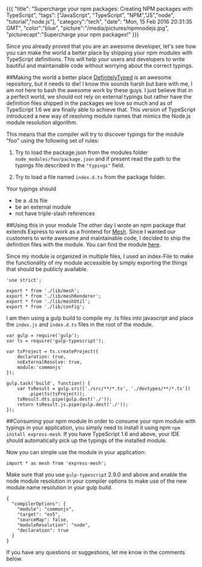 {{{
  "title": "Supercharge your npm packages: Creating NPM packages with TypeScript",
  "tags": ["JavaScript", "TypeScript", "NPM","JS","node", "tutorial","node.js"],
  "category":"tech",
  "date": "Mon, 15 Feb 2016 20:31:35 GMT",
  "color":"blue",
  "picture":"/media/pictures/npmnodejs.jpg",
  "picturecapt":"Supercharge your npm packages!"
}}}

Since you already proved that you are an awesome developer, let's see how you can make the world a better place by shipping your npm modules with TypeScript
definitions. This will help your users and developers to write bautiful and maintainable code without worrying about the correct typings.
<!--more-->
##Making the world a better place
[DefinitelyTyped](https://github.com/DefinitelyTyped/DefinitelyTyped) is an awesome repository, but it needs to die! I know this sounds harsh but bare with me,
I am not here to bash the awesome work by these guys. I just believe that in a perfect world, we should not rely on external typings but rather have the definition
files shipped in the packages we love so much and as of TypeScript 1.6 we are finally able to achieve that. This version of TypeScript introduced a new way
of resolving module names that mimics the Node.js module resolution algorithm.

This means that the compiler will try to discover typings for the module "foo" using the following set of rules:

1. Try to load the package.json from the modules folder `node_modules/foo/package.json` and if present read the path to the typings file described in
 the `"typings"` field.
    
2. Try to load a file named `index.d.ts` from the package folder.


Your typings should

* be a .d.ts file
* be an external module
* not have triple-slash references

##Using this in your module
The other day I wrote an npm package that extends Express to work as a frontend for [Mesh](http://getmesh.io). Since I wanted our customers
to write awesome and maintainable code, I decided to ship the definition files with the module. You can find the module [here](https://www.npmjs.com/package/express-mesh).

Since my module is organized in multiple files, I used an index-File to make the functionality of my module accessible by simply exporting the things
that should be publicly available.

    'use strict';
    
    export * from './lib/mesh';
    export * from './lib/meshRenderer';
    export * from './lib/meshUtil';
    export * from './lib/config';


I am then using a gulp build to compile my .ts files into javascript and place the `index.js` and `index.d.ts` files in the root of the module.

    var gulp = require('gulp');
    var ts = require('gulp-typescript');
    
    var tsProject = ts.createProject({
        declaration: true,
        noExternalResolve: true,
        module:'commonjs'
    });
    
    gulp.task('build', function() {
        var tsResult = gulp.src(['./src/**/*.ts', './devtypes/**/*.ts'])
            .pipe(ts(tsProject));
        tsResult.dts.pipe(gulp.dest('./'));
        return tsResult.js.pipe(gulp.dest('./'));
    });

##Consuming your npm module
In order to consume your npm module with typings in your application, you simply need to install it using npm `npm install express-mesh`. If you have
TypeScript 1.6 and above, your IDE should automatically pick up the typings of the installed module.

Now you can simple use the module in your application:

    import * as mesh from 'express-mesh';
    
Make sure that you use `gulp-typescript` 2.9.0 and above and enable the node module resolution in your compiler options to make use of the new module name resolution in your gulp build.

    {
      "compilerOptions": {
        "module": "commonjs",
        "target": "es5",
        "sourceMap": false,
        "moduleResolution": "node",
        "declaration": true
      }
    }

If you have any questions or suggestions, let me know in the comments below.
